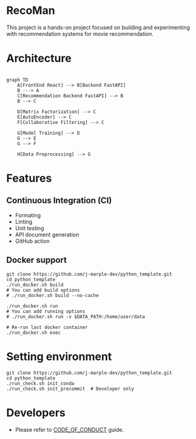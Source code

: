 # RecoMan
This project is a hands-on project focused on building and experimenting with recommendation systems for movie recommendation.

# Architecture

```mermaid

graph TD
    A[FrontEnd React] --> B[Backend FastAPI]
    B ---> A
    C[Recommendation Backend FastAPI] --> B
    B --> C

    D[Matrix Factorization] --> C
    E[AutoEncoder] --> C
    F[Collaborative Filtering] --> C

    G[Model Training] --> D
    G --> E
    G --> F

    H[Data Preprocessing] --> G

```


# Features
## Continuous Integration (CI)
  - Formating
  - Linting
  - Unit testing
  - API document generation
  - GitHub action

## Docker support
```shell
git clone https://github.com/j-marple-dev/python_template.git
cd python_template
./run_docker.sh build
# You can add build options
# ./run_docker.sh build --no-cache

./run_docker.sh run
# You can add running options
# ./run_docker.sh run -v $DATA_PATH:/home/user/data

# Re-run last docker container
./run_docker.sh exec
```

# Setting environment
```shell
git clone https://github.com/j-marple-dev/python_template.git
cd python_template
./run_check.sh init_conda
./run_check.sh init_precommit  # Developer only
```

# Developers
* Please refer to [CODE_OF_CONDUCT](CODE_OF_CONDUCT.md) guide.

